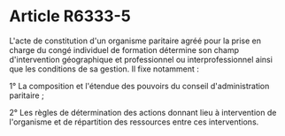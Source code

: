 # Article R6333-5

L'acte de constitution d'un organisme paritaire agréé pour la prise en charge du congé individuel de formation détermine son champ d'intervention géographique et professionnel ou interprofessionnel ainsi que les conditions de sa gestion. Il fixe notamment : 
  
   
1° La composition et l'étendue des pouvoirs du conseil d'administration paritaire ; 
  
   
2° Les règles de détermination des actions donnant lieu à intervention de l'organisme et de répartition des ressources entre ces interventions.